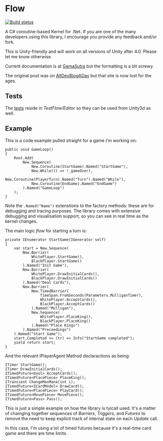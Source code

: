 # Flow
[![Build status](https://ci.appveyor.com/api/projects/status/github/flow/flow?svg=true)](https://ci.appveyor.com/project/flow/flow)

A C# coroutine-based Kernel for .Net. If you are one of the many developers using this library, I encourage you provide any feedback and/or fork.

This is Unity-friendly and will work on all versions of Unity after 4.0. Please let me know otherwise.

Current documentation is at [GamaSutra](http://www.gamasutra.com/view/news/177397/Indepth_Flow__A_coroutine_kernel_for_Net.php) but the formatting is a bit screwy.

The original post was on [AltDevBlogADay](http://www.altdevblogaday.com/2012/09/07/flow-a-coroutine-kernel-for-net/) but that site is now lost for the ages.

## Tests

The [tests](TestFlow/Editor) reside in _TestFlow/Editor_ so they can be used from Unity3d as well.

## Example

This is a code example pulled straight for a game I'm working on:

```
public void GameLoop()
{
    Root.Add(
        New.Sequence(
            New.Coroutine(StartGame).Named("StartGame"),
            New.While(() => !_gameOver),
                New.Coroutine(PlayerTurn).Named("Turn").Named("While"),
            New.Coroutine(EndGame).Named("EndGame")
        ).Named("GameLoop")
    );
}
```
Note the `.Named("Name")` extenstions to the factory methods: these are for debugging and tracing purposes. The library comes with extensive debugging and visualisation support, so you can see in real time as the kernel changes.

The main logic _flow_ for starting a turn is:

```
private IEnumerator StartGame(IGenerator self)
{
    var start = New.Sequence(
        New.Barrier(
            WhitePlayer.StartGame(),
            BlackPlayer.StartGame()
        ).Named("Init Game"),
        New.Barrier(
            WhitePlayer.DrawInitialCards(),
            BlackPlayer.DrawInitialCards()
        ).Named("Deal Cards"),
        New.Barrier(
            New.TimedBarrier(
                TimeSpan.FromSeconds(Parameters.MulliganTimer),
                WhitePlayer.AcceptCards(),
                BlackPlayer.AcceptCards()
            ).Named("Mulligan"),
            New.Sequence(
                WhitePlayer.PlaceKing(),
                BlackPlayer.PlaceKing()
            ).Named("Place Kings")
        ).Named("Preceedings")
    ).Named("Start Game");
    start.Completed += (tr) => Info("StartGame completed");
    yield return start;
}
```

And the relevant IPlayerAgent Method declaractions as being:

```
ITimer StartGame();
ITimer DrawInitialCards();
ITimedFuture<bool> AcceptCards();
ITimedFuture<PlacePiece> PlaceKing();
ITransient ChangeMaxMana(int i);
ITimedFuture<ICardModel> DrawCard();
ITimedFuture<PlacePiece> PlayCard();
ITimedFuture<MovePiece> MovePiece();
ITimedFuture<Pass> Pass();
```

This is just a simple example on how the library is tyicall used. It's a matter of chainging together sequences of _Barriers_, _Triggers_, and _Futures_ to remove the need to keep explicit track of internal state on each *Update* call.

In this case, I'm using a lot of timed futures because it's a real-time card game and there are time limits.
